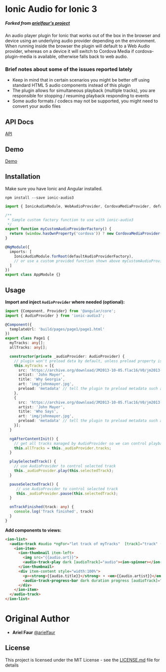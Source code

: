 # Ionic Audio for Ionic 3
##### Forked from [arielfaur's project](https://github.com/arielfaur/ionic-audio)

An audio player plugin for Ionic that works out of the box in the browser and device using an underlying audio provider depending on the environment. When running inside the browser the plugin will default to a Web Audio provider, whereas on a device it will switch to Cordova Media if cordova-plugin-media is available, otherwise falls back to web audio.

### Brief notes about some of the issues reported lately
- Keep in mind that in certain scenarios you might be better off using standard HTML 5 audio components instead of this plugin
- The plugin allows for simultaneous playback (multiple tracks), you are responsible for stopping / resuming playback responding to events
- Some audio formats / codecs may not be supported, you might need to convert your audio files

## API Docs

[API](http://arielfaur.github.io/ionic-audio/2.0/docs/modules/ionic-audio.html)

## Demo

[Demo](https://arielfaur.github.io/ionic-audio-demo/)

## Installation

Make sure you have Ionic and Angular installed.

```
npm install --save ionic-audio3
```

```typescript
import { IonicAudioModule, WebAudioProvider, CordovaMediaProvider, defaultAudioProviderFactory } from 'ionic-audio3';

/**
 * Sample custom factory function to use with ionic-audio3
 */
export function myCustomAudioProviderFactory() {
  return (window.hasOwnProperty('cordova')) ? new CordovaMediaProvider() : new WebAudioProvider();
}

@NgModule({
  imports: [
    IonicAudioModule.forRoot(defaultAudioProviderFactory),
    // or use a custom provided function shown above myCustomAudioProviderFactory
  ]
})
export class AppModule {}
```

## Usage

**Import and inject `AudioProvider` where needed (optional):**

```typescript
import {Component, Provider} from '@angular/core';
import { AudioProvider } from 'ionic-audio3';

@Component({
  templateUrl: 'build/pages/page1/page1.html'
})
export class Page1 {
  myTracks: any[];
  allTracks: any[];

  constructor(private _audioProvider: AudioProvider) {
    // plugin won't preload data by default, unless preload property is defined within json object - defaults to 'none'
    this.myTracks = [{
      src: 'https://archive.org/download/JM2013-10-05.flac16/V0/jm2013-10-05-t12-MP3-V0.mp3',
      artist: 'John Mayer',
      title: 'Why Georgia',
      art: 'img/johnmayer.jpg',
      preload: 'metadata' // tell the plugin to preload metadata such as duration for this track, set to 'none' to turn off
    },
    {
      src: 'https://archive.org/download/JM2013-10-05.flac16/V0/jm2013-10-05-t30-MP3-V0.mp3',
      artist: 'John Mayer',
      title: 'Who Says',
      art: 'img/johnmayer.jpg',
      preload: 'metadata' // tell the plugin to preload metadata such as duration for this track,  set to 'none' to turn off
    }];
  }

  ngAfterContentInit() {
    // get all tracks managed by AudioProvider so we can control playback via the API
    this.allTracks = this._audioProvider.tracks;
  }

  playSelectedTrack() {
    // use AudioProvider to control selected track
    this._audioProvider.play(this.selectedTrack);
  }

  pauseSelectedTrack() {
     // use AudioProvider to control selected track
     this._audioProvider.pause(this.selectedTrack);
  }

  onTrackFinished(track: any) {
    console.log('Track finished', track)
  }
}
```

**Add components to views:**

```html
<ion-list>
  <audio-track #audio *ngFor="let track of myTracks"  [track]="track" (onFinish)="onTrackFinished($event)">
    <ion-item>
      <ion-thumbnail item-left>
        <img src="{{audio.art}}">
        <audio-track-play dark [audioTrack]="audio"><ion-spinner></ion-spinner></audio-track-play>
      </ion-thumbnail>
      <div item-content style="width:100%">
        <p><strong>{{audio.title}}</strong> ⚬ <em>{{audio.artist}}</em></p>
        <audio-track-progress-bar dark duration progress [audioTrack]="audio" [ngStyle]="{visibility: audio.completed > 0 ? 'visible' : 'hidden'}"></audio-track-progress-bar>
      </div>
    </ion-item>
  </audio-track>
</ion-list>
```

# Original Author

* **Ariel Faur** [@arielfaur](https://github.com/arielfaur)

## License

This project is licensed under the MIT License - see the [LICENSE.md](LICENSE.md) file for details
